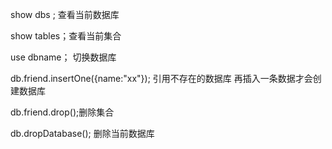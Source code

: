 show dbs ; 查看当前数据库

show tables；查看当前集合

use dbname； 切换数据库

db.friend.insertOne({name:"xx"}); 引用不存在的数据库 再插入一条数据才会创建数据库

db.friend.drop();删除集合

db.dropDatabase();  删除当前数据库